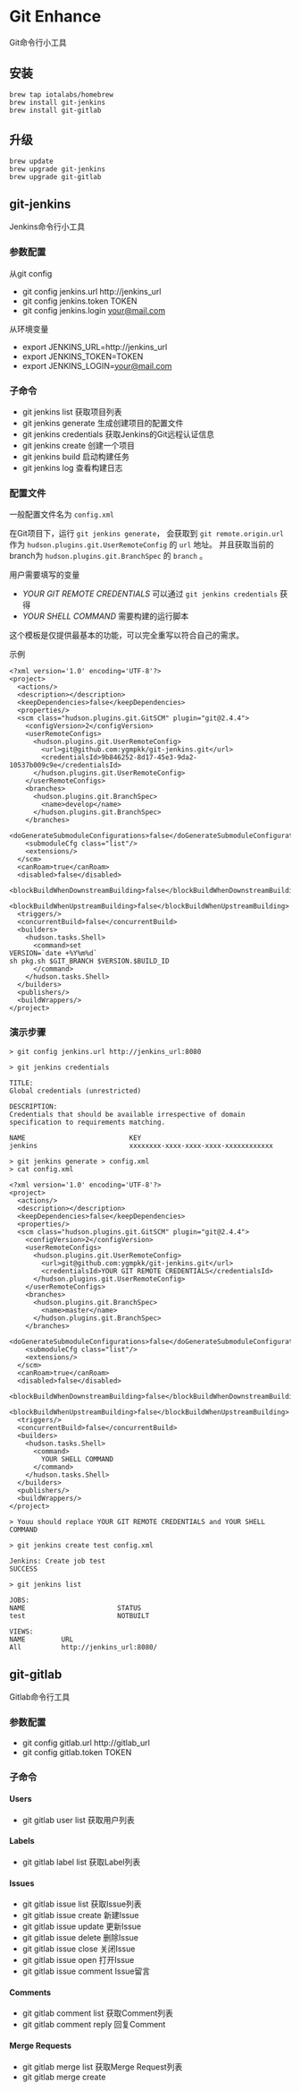# Git Enhance

Git命令行小工具

## 安装

```
brew tap iotalabs/homebrew
brew install git-jenkins
brew install git-gitlab
```

## 升级

```
brew update
brew upgrade git-jenkins
brew upgrade git-gitlab
```

## git-jenkins

Jenkins命令行小工具

### 参数配置

从git config

- git config jenkins.url http://jenkins_url
- git config jenkins.token TOKEN
- git config jenkins.login your@mail.com

从环境变量

- export JENKINS_URL=http://jenkins_url
- export JENKINS_TOKEN=TOKEN
- export JENKINS_LOGIN=your@mail.com

### 子命令

- git jenkins list                  获取项目列表
- git jenkins generate              生成创建项目的配置文件
- git jenkins credentials <domain>  获取Jenkins的Git远程认证信息
- git jenkins create <project>      创建一个项目
- git jenkins build <project>       启动构建任务
- git jenkins log <project>         查看构建日志

### 配置文件

一般配置文件名为 `config.xml`

在Git项目下，运行 `git jenkins generate`，
会获取到 `git remote.origin.url` 作为 `hudson.plugins.git.UserRemoteConfig` 的 `url` 地址。
并且获取当前的branch为 `hudson.plugins.git.BranchSpec` 的 `branch` 。

用户需要填写的变量

- *YOUR GIT REMOTE CREDENTIALS* 可以通过 `git jenkins credentials` 获得
- *YOUR SHELL COMMAND* 需要构建的运行脚本

这个模板是仅提供最基本的功能，可以完全重写以符合自己的需求。

示例

```
<?xml version='1.0' encoding='UTF-8'?>
<project>
  <actions/>
  <description></description>
  <keepDependencies>false</keepDependencies>
  <properties/>
  <scm class="hudson.plugins.git.GitSCM" plugin="git@2.4.4">
    <configVersion>2</configVersion>
    <userRemoteConfigs>
      <hudson.plugins.git.UserRemoteConfig>
        <url>git@github.com:ygmpkk/git-jenkins.git</url>
        <credentialsId>9b846252-8d17-45e3-9da2-10537b009c9e</credentialsId>
      </hudson.plugins.git.UserRemoteConfig>
    </userRemoteConfigs>
    <branches>
      <hudson.plugins.git.BranchSpec>
        <name>develop</name>
      </hudson.plugins.git.BranchSpec>
    </branches>
    <doGenerateSubmoduleConfigurations>false</doGenerateSubmoduleConfigurations>
    <submoduleCfg class="list"/>
    <extensions/>
  </scm>
  <canRoam>true</canRoam>
  <disabled>false</disabled>
  <blockBuildWhenDownstreamBuilding>false</blockBuildWhenDownstreamBuilding>
  <blockBuildWhenUpstreamBuilding>false</blockBuildWhenUpstreamBuilding>
  <triggers/>
  <concurrentBuild>false</concurrentBuild>
  <builders>
    <hudson.tasks.Shell>
      <command>set
VERSION=`date +%Y%m%d`
sh pkg.sh $GIT_BRANCH $VERSION.$BUILD_ID
      </command>
    </hudson.tasks.Shell>
  </builders>
  <publishers/>
  <buildWrappers/>
</project>
```

### 演示步骤

```
> git config jenkins.url http://jenkins_url:8080

> git jenkins credentials

TITLE:
Global credentials (unrestricted)

DESCRIPTION:
Credentials that should be available irrespective of domain specification to requirements matching.

NAME                          KEY
jenkins                       xxxxxxxx-xxxx-xxxx-xxxx-xxxxxxxxxxxx

> git jenkins generate > config.xml
> cat config.xml

<?xml version='1.0' encoding='UTF-8'?>
<project>
  <actions/>
  <description></description>
  <keepDependencies>false</keepDependencies>
  <properties/>
  <scm class="hudson.plugins.git.GitSCM" plugin="git@2.4.4">
    <configVersion>2</configVersion>
    <userRemoteConfigs>
      <hudson.plugins.git.UserRemoteConfig>
        <url>git@github.com:ygmpkk/git-jenkins.git</url>
        <credentialsId>YOUR GIT REMOTE CREDENTIALS</credentialsId>
      </hudson.plugins.git.UserRemoteConfig>
    </userRemoteConfigs>
    <branches>
      <hudson.plugins.git.BranchSpec>
        <name>master</name>
      </hudson.plugins.git.BranchSpec>
    </branches>
    <doGenerateSubmoduleConfigurations>false</doGenerateSubmoduleConfigurations>
    <submoduleCfg class="list"/>
    <extensions/>
  </scm>
  <canRoam>true</canRoam>
  <disabled>false</disabled>
  <blockBuildWhenDownstreamBuilding>false</blockBuildWhenDownstreamBuilding>
  <blockBuildWhenUpstreamBuilding>false</blockBuildWhenUpstreamBuilding>
  <triggers/>
  <concurrentBuild>false</concurrentBuild>
  <builders>
    <hudson.tasks.Shell>
      <command>
        YOUR SHELL COMMAND
      </command>
    </hudson.tasks.Shell>
  </builders>
  <publishers/>
  <buildWrappers/>
</project>

> Youu should replace YOUR GIT REMOTE CREDENTIALS and YOUR SHELL COMMAND

> git jenkins create test config.xml

Jenkins: Create job test
SUCCESS

> git jenkins list

JOBS:
NAME                       STATUS
test                       NOTBUILT

VIEWS:
NAME         URL
All          http://jenkins_url:8080/
```

## git-gitlab

Gitlab命令行工具

### 参数配置

- git config gitlab.url http://gitlab_url
- git config gitlab.token TOKEN

### 子命令

#### Users

- git gitlab user list      获取用户列表

#### Labels

- git gitlab label list     获取Label列表

#### Issues

- git gitlab issue list     获取Issue列表
- git gitlab issue create   新建Issue
- git gitlab issue update   更新Issue
- git gitlab issue delete   删除Issue
- git gitlab issue close    关闭Issue
- git gitlab issue open     打开Issue
- git gitlab issue comment  Issue留言

#### Comments

- git gitlab comment list <issue>           获取Comment列表
- git gitlab comment reply <issue> <user>   回复Comment

#### Merge Requests

- git gitlab merge list                                                         获取Merge Request列表
- git gitlab merge create <source branch> <target branch> <assignee> <title>    新建Merge Request
- git gitlab merge update <merge id> <target branch> <assignee> <title>         更新Merge Request
- git gitlab merge accept <merge id>                                            接受Merge Request
- git gitlab merge get summary <merge id>                                       获取Merge Request信息
- git gitlab merge get commit <merge id>                                        获取Merge Request Comment信息
- git gitlab merge get change <merge id>                                        获取Merge Request Change信息
- git gitlab merge get issue <merge id>                                         获取Merge Request Issue列表

# License

The MIT License (MIT)

Copyright (c) 2016 Iota Labs

Permission is hereby granted, free of charge, to any person obtaining a copy
of this software and associated documentation files (the "Software"), to deal
in the Software without restriction, including without limitation the rights
to use, copy, modify, merge, publish, distribute, sublicense, and/or sell
copies of the Software, and to permit persons to whom the Software is
furnished to do so, subject to the following conditions:

The above copyright notice and this permission notice shall be included in all
copies or substantial portions of the Software.

THE SOFTWARE IS PROVIDED "AS IS", WITHOUT WARRANTY OF ANY KIND, EXPRESS OR
IMPLIED, INCLUDING BUT NOT LIMITED TO THE WARRANTIES OF MERCHANTABILITY,
FITNESS FOR A PARTICULAR PURPOSE AND NONINFRINGEMENT. IN NO EVENT SHALL THE
AUTHORS OR COPYRIGHT HOLDERS BE LIABLE FOR ANY CLAIM, DAMAGES OR OTHER
LIABILITY, WHETHER IN AN ACTION OF CONTRACT, TORT OR OTHERWISE, ARISING FROM,
OUT OF OR IN CONNECTION WITH THE SOFTWARE OR THE USE OR OTHER DEALINGS IN THE
SOFTWARE.
